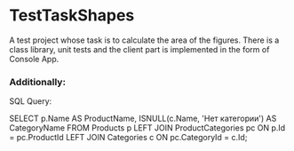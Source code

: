 # TestTaskShapes

A test project whose task is to calculate the area of the figures. 
There is a class library, unit tests and the client part is implemented in the form of Console App. 


### Additionally:
SQL Query:

SELECT p.Name AS ProductName, ISNULL(c.Name, 'Нет категории') AS CategoryName
FROM Products p
LEFT JOIN ProductCategories pc ON p.Id = pc.ProductId
LEFT JOIN Categories c ON pc.CategoryId = c.Id;
